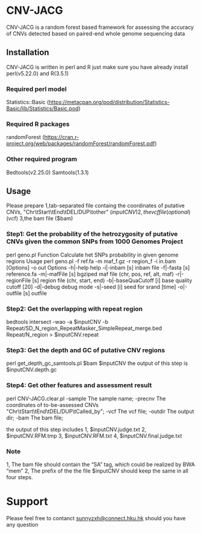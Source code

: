 # CNV-JACG
CNV-JACG is a random forest based framework for assessing the accuracy of CNVs detected based on paired-end whole genome sequencing data

## Installation
CNV-JACG is written in perl and R
just make sure you have already install perl(v5.22.0) and R(3.5.1)
### Required perl model
Statistics::Basic (https://metacpan.org/pod/distribution/Statistics-Basic/lib/Statistics/Basic.pod)
### Required R packages
randomForest (https://cran.r-project.org/web/packages/randomForest/randomForest.pdf)
### Other required program
Bedtools(v2.25.0)
Samtools(1.3.1)

## Usage
Please prepare
1,tab-separated file containg the coordinates of putative CNVs, "Chr\tStart\tEnd\tDEL/DUP\tother" ($inputCNV)
2,the vcf file (optional) ($vcf)
3,the bam file ($bam)

### Step1: Get the probability of the hetrozygosity of putative CNVs given the common SNPs from 1000 Genomes Project
perl geno.pl
Function
    Calculate het SNPs probability in given genome regions
Usage
    perl geno.pl -f ref.fa -m maf_f.gz -r region_f -i in.bam [Options] -o out
Options
    -h|-help                help
    -i|-inbam         [s]   inbam file
    -f|-fasta         [s]   reference.fa
    -m|-mafFile       [s]   bgziped maf file (chr, pos, ref, alt, maf)
    -r|-regionFile    [s]   region file (chr, start, end)
    -b|-baseQuaCutoff [i]   base quality cutoff [20]
    -d|-debug               debug mode
    -s|-seed          [i]   seed for srand [time]
    -o|-outfile       [s]   outfile

### Step2: Get the overlapping with repeat region
bedtools intersect -wao -a $inputCNV -b Repeat/SD_N_region_RepeatMasker_SimpleRepeat_merge.bed Repeat/N_region > $inputCNV.repeat

### Step3: Get the depth and GC of putative CNV regions
perl get_depth_gc_samtools.pl $bam $inputCNV
the output of this step is $inputCNV.depth.gc

### Step4: Get other features and assessment result
perl CNV-JACG.clear.pl
-sample <String>    The sample name;
-precnv <String>    The coordinates of to-be-assessed CNVs "Chr\tStart\tEnd\tDEL/DUP\tCalled_by";
-vcf    <String>    The vcf file;
-outdir <String>    The output dir;
-bam    <String>    The bam file;

the output of this step includes
1, $inputCNV.judge.txt
2, $inputCNV.RFM.tmp
3, $inputCNV.RFM.txt
4, $inputCNV.final.judge.txt

### Note
1, The bam file should contain the “SA” tag, which could be realized by BWA “mem”
2, The prefix of the the file $inputCNV should keep the same in all four steps.

# Support
Please feel free to contanct sunnyzxh@connect.hku.hk should you have any question

